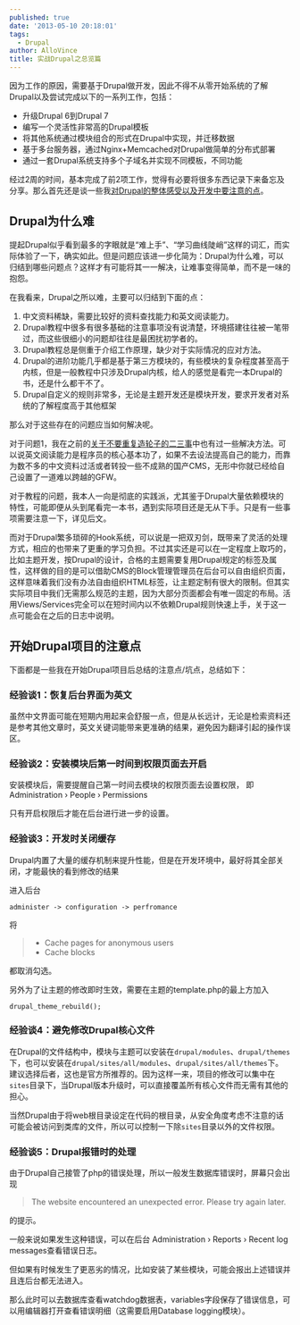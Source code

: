 ```yaml
---
published: true
date: '2013-05-10 20:18:01'
tags:
  - Drupal
author: AlloVince
title: 实战Drupal之总览篇
---
```


因为工作的原因，需要基于Drupal做开发，因此不得不从零开始系统的了解Drupal以及尝试完成以下的一系列工作，包括：

- 升级Drupal 6到Drupal 7
- 编写一个灵活性非常高的Drupal模板
- 将其他系统通过模块组合的形式在Drupal中实现，并迁移数据
- 基于多台服务器，通过Nginx+Memcached对Drupal做简单的分布式部署
- 通过一套Drupal系统支持多个子域名并实现不同模板，不同功能

经过2周的时间，基本完成了前2项工作，觉得有必要将很多东西记录下来备忘及分享。那么首先还是谈一些我[对Drupal的整体感受以及开发中要注意的点](http://avnpc.com/pages/how-to-start-drupal-based-development)。


## Drupal为什么难

提起Drupal似乎看到最多的字眼就是“难上手”、“学习曲线陡峭”这样的词汇，而实际体验了一下，确实如此。但是问题应该进一步化简为：Drupal为什么难，可以归结到哪些问题点？这样才有可能将其一一解决，让难事变得简单，而不是一味的抱怨。

在我看来，Drupal之所以难，主要可以归结到下面的点：

1. 中文资料稀缺，需要比较好的资料查找能力和英文阅读能力。
2. Drupal教程中很多有很多基础的注意事项没有说清楚，环境搭建往往被一笔带过，而这些很细小的问题却往往是最困扰初学者的。
3. Drupal教程总是侧重于介绍工作原理，缺少对于实际情况的应对方法。
4. Drupal的进阶功能几乎都是基于第三方模块的，有些模块的复杂程度甚至高于内核，但是一般教程中只涉及Drupal内核，给人的感觉是看完一本Drupal的书，还是什么都干不了。
5. Drupal自定义的规则非常多，无论是主题开发还是模块开发，要求开发者对系统的了解程度高于其他框架

那么对于这些存在的问题应当如何解决呢。

对于问题1，我在之前的[关于不要重复造轮子的二三事](http://avnpc.com/pages/howto-find-best-wheel-for-programming)中也有过一些解决方法。可以说英文阅读能力是程序员的核心基本功了，如果不去设法提高自己的能力，而靠为数不多的中文资料过活或者转投一些不成熟的国产CMS，无形中你就已经给自己设置了一道难以跨越的GFW。

对于教程的问题，我本人一向是彻底的实践派，尤其鉴于Drupal大量依赖模块的特性，可能即便从头到尾看完一本书，遇到实际项目还是无从下手。只是有一些事项需要注意一下，详见后文。

而对于Drupal繁多琐碎的Hook系统，可以说是一把双刃剑，既带来了灵活的处理方式，相应的也带来了更重的学习负担。不过其实还是可以在一定程度上取巧的，比如主题开发，按Drupal的设计，合格的主题需要复用Drupal规定的标签及属性，这样做的目的是可以借助CMS的Block管理管理员在后台可以自由组织页面，这样意味着我们没有办法自由组织HTML标签，让主题定制有很大的限制。但其实实际项目中我们无需那么规范的主题，因为大部分页面都会有唯一固定的布局。活用Views/Services完全可以在短时间内以不依赖Drupal规则快速上手，关于这一点可能会在之后的日志中说明。

## 开始Drupal项目的注意点

下面都是一些我在开始Drupal项目后总结的注意点/坑点，总结如下：


### 经验谈1：恢复后台界面为英文

虽然中文界面可能在短期内用起来会舒服一点，但是从长远计，无论是检索资料还是参考其他文章时，英文关键词能带来更准确的结果，避免因为翻译引起的操作误区。


### 经验谈2：安装模块后第一时间到权限页面去开启

安装模块后，需要提醒自己第一时间去模块的权限页面去设置权限， 即Administration › People › Permissions

只有开启权限后才能在后台进行进一步的设置。


### 经验谈3：开发时关闭缓存

Drupal内置了大量的缓存机制来提升性能，但是在开发环境中，最好将其全部关闭，才能最快的看到修改的结果

进入后台

```
administer -> configuration -> perfromance
```

将

> - Cache pages for anonymous users
> - Cache blocks

都取消勾选。

另外为了让主题的修改即时生效，需要在主题的template.php的最上方加入

```
drupal_theme_rebuild();
```


### 经验谈4：避免修改Drupal核心文件

在Drupal的文件结构中，模块与主题可以安装在`drupal/modules`、`drupal/themes`下，也可以安装在`drupal/sites/all/modules`、`drupal/sites/all/themes`下。建议选择后者，这也是官方所推荐的。因为这样一来，项目的修改可以集中在`sites`目录下，当Drupal版本升级时，可以直接覆盖所有核心文件而无需有其他的担心。

当然Drupal由于将web根目录设定在代码的根目录，从安全角度考虑不注意的话可能会被访问到类库的文件，所以可以控制一下除`sites`目录以外的文件权限。


### 经验谈5：Drupal报错时的处理

由于Drupal自己接管了php的错误处理，所以一般发生数据库错误时，屏幕只会出现

> The website encountered an unexpected error. Please try again later.

的提示。

一般来说如果发生这种错误，可以在后台 Administration › Reports ›  Recent log messages查看错误日志。

但如果有时候发生了更恶劣的情况，比如安装了某些模块，可能会报出上述错误并且连后台都无法进入。

那么此时可以去数据库查看watchdog数据表，variables字段保存了错误信息，可以用编辑器打开查看错误明细（这需要启用Database logging模块）。




